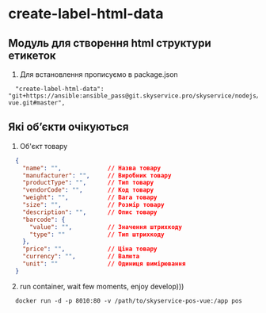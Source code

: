 # create-label-html-data

## Модуль для створення html структури етикеток

1. Для встановлення прописуємо в package.json
  ```
    "create-label-html-data": "git+https://ansible:ansible_pass@git.skyservice.pro/skyservice/nodejs/bootstrap-vue.git#master",
  ```


## Які обʼєкти очікуються
1. Об'єкт товару
```json
  {
    "name": "",             // Назва товару
    "manufacturer": "",     // Виробник товару
    "productType": "",      // Тип товару
    "vendorCode": "",       // Код товару
    "weight": "",           // Вага товару
    "size": "",             // Розмір товару
    "description": "",      // Опис товару
    "barcode": {
      "value": "",          // Значення штрихкоду
      "type": ""            // Тип штрихкоду
    },
    "price": "",            // Ціна товару
    "currency": "",         // Валюта
    "unit": ""              // Одиниця вимірювання
  }
```
2. run container, wait few moments, enjoy develop)))
  ```
    docker run -d -p 8010:80 -v /path/to/skyservice-pos-vue:/app pos
  ```